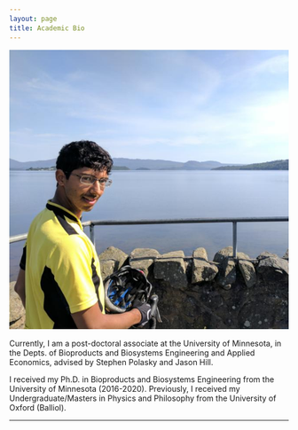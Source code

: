 ```yaml
---
layout: page
title: Academic Bio
---
```

![image](/pictures/me.jpg)

Currently, I am a post-doctoral associate at the University of
Minnesota, in the Depts. of Bioproducts and Biosystems Engineering and
Applied Economics, advised by Stephen Polasky and Jason Hill.

I received my Ph.D. in Bioproducts and Biosystems Engineering from the
University of Minnesota (2016-2020). Previously, I received my
Undergraduate/Masters in Physics and Philosophy from the University of
Oxford (Balliol).

-----
